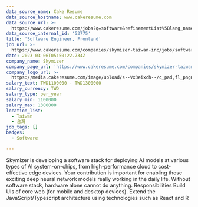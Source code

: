 ```yaml
---
data_source_name: Cake Resume
data_source_hostname: www.cakeresume.com
data_source_url: >-
  https://www.cakeresume.com/jobs?q=software&refinementList%5Blang_name%5D%5B0%5D=English&refinementList%5Bsalary_type%5D=per_year&range%5Bsalary_range%5D%5Bmin%5D=1000000&page=2
data_source_internal_id: '53775'
title: 'Software Engineer, Frontend'
job_url: >-
  https://www.cakeresume.com/companies/skymizer-taiwan-inc/jobs/software-engineer-frontend-e49db3
date: 2023-03-06T05:50:22.734Z
company_name: Skymizer
company_page_url: 'https://www.cakeresume.com/companies/skymizer-taiwan-inc'
company_logo_url: >-
  https://media.cakeresume.com/image/upload/s--Vx3eixch--/c_pad,fl_png8,h_200,w_200/v1638618533/q6kozrgtey2jcnokwbd6.png
salary_text: TWD1100000 - TWD1300000
salary_currency: TWD
salary_type: per_year
salary_min: 1100000
salary_max: 1300000
location_list:
  - Taiwan
  - 台灣
job_tags: []
badges:
  - Software

---
```


Skymizer is developing a software stack for deploying AI models at various types of AI system-on-chips, from high-performance cloud to cost-effective edge devices. Your contribution is important for enabling those exciting deep neural network models really working in the daily life. Without software stack, hardware alone cannot do anything. Responsibilities Build UIs of core web (for mobile and desktop devices). Extend the JavaScript/Typescript architecture using technologies such as React and R